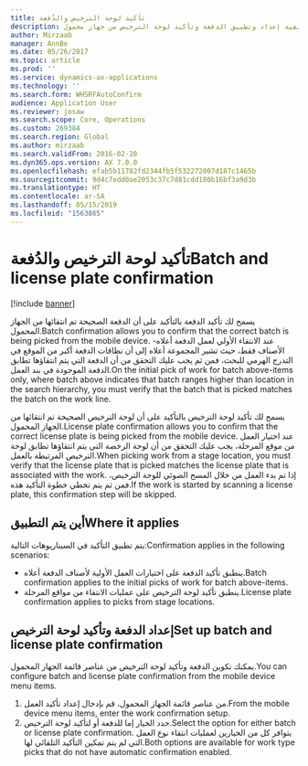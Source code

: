 ```yaml
---
title: تأكيد لوحة الترخيص والدُفعة
description: يصف هذا الموضوع كيفية إعداد وتطبيق الدفعة وتأكيد لوحة الترخيص من جهاز محمول.
author: Mirzaab
manager: AnnBe
ms.date: 05/26/2017
ms.topic: article
ms.prod: ''
ms.service: dynamics-ax-applications
ms.technology: ''
ms.search.form: WHSRFAutoConfirm
audience: Application User
ms.reviewer: josaw
ms.search.scope: Core, Operations
ms.custom: 269384
ms.search.region: Global
ms.author: mirzaab
ms.search.validFrom: 2016-02-28
ms.dyn365.ops.version: AX 7.0.0
ms.openlocfilehash: efab5b11782fd2344fb5f532272007d187c1465b
ms.sourcegitcommit: 9d4c7edd0ae2053c37c7d81cdd180b16bf3a9d3b
ms.translationtype: HT
ms.contentlocale: ar-SA
ms.lasthandoff: 05/15/2019
ms.locfileid: "1563865"
---
```

# <a name="batch-and-license-plate-confirmation"></a><span data-ttu-id="c3d70-103">تأكيد لوحة الترخيص والدُفعة</span><span class="sxs-lookup"><span data-stu-id="c3d70-103">Batch and license plate confirmation</span></span>

[!include [banner](../includes/banner.md)]

<span data-ttu-id="c3d70-104">يسمح لك تأكيد الدفعة بالتأكيد على أن الدفعة الصحيحة تم انتقائها من الجهاز المحمول.</span><span class="sxs-lookup"><span data-stu-id="c3d70-104">Batch confirmation allows you to confirm that the correct batch is being picked from the mobile device.</span></span> <span data-ttu-id="c3d70-105">عند الانتقاء الأولي لعمل الدفعة أعلاه-الأصناف فقط، حيث تشير المجموعة أعلاه إلى أن نطاقات الدفعة أكبر من الموقع في التدرج الهرمي للبحث، فمن ثم يجب عليك التحقق من أن الدفعة التي يتم انتقاؤها تطابق الدفعة الموجودة في بند العمل.</span><span class="sxs-lookup"><span data-stu-id="c3d70-105">On the initial pick of work for batch above-items only, where batch above indicates that batch ranges higher than location in the search hierarchy, you must verify that the batch that is picked matches the batch on the work line.</span></span> 

<span data-ttu-id="c3d70-106">يسمح لك تأكيد لوحة الترخيص بالتأكيد على أن لوحة الترخيص الصحيحة تم انتقائها من الجهاز المحمول.</span><span class="sxs-lookup"><span data-stu-id="c3d70-106">License plate confirmation allows you to confirm that the correct license plate is being picked from the mobile device.</span></span> <span data-ttu-id="c3d70-107">عند اختيار العمل من موقع المرحلة، يجب عليك التحقق من أن لوحة الرخصة التي يتم انتقاؤها تطابق لوحة الترخيص المرتبطة بالعمل.</span><span class="sxs-lookup"><span data-stu-id="c3d70-107">When picking work from a stage location, you must verify that the license plate that is picked matches the license plate that is associated with the work.</span></span> <span data-ttu-id="c3d70-108">إذا تم بدء العمل من خلال المسح الضوئي للوحة الترخيص، فمن ثم يتم تخطي خطوة التأكيد هذه.</span><span class="sxs-lookup"><span data-stu-id="c3d70-108">If the work is started by scanning a license plate, this confirmation step will be skipped.</span></span>

## <a name="where-it-applies"></a><span data-ttu-id="c3d70-109">أين يتم التطبيق</span><span class="sxs-lookup"><span data-stu-id="c3d70-109">Where it applies</span></span>
<span data-ttu-id="c3d70-110">يتم تطبيق التأكيد في السيناريوهات التالية:</span><span class="sxs-lookup"><span data-stu-id="c3d70-110">Confirmation applies in the following scenarios:</span></span>

- <span data-ttu-id="c3d70-111">ينطبق تأكيد الدفعة على اختيارات العمل الأولية لأصناف الدفعة أعلاه.</span><span class="sxs-lookup"><span data-stu-id="c3d70-111">Batch confirmation applies to the initial picks of work for batch above-items.</span></span>
- <span data-ttu-id="c3d70-112">ينطبق تأكيد لوحة الترخيص على عمليات الانتقاء من مواقع المرحلة.</span><span class="sxs-lookup"><span data-stu-id="c3d70-112">License plate confirmation applies to picks from stage locations.</span></span>

## <a name="set-up-batch-and-license-plate-confirmation"></a><span data-ttu-id="c3d70-113">إعداد الدفعة وتأكيد لوحة الترخيص</span><span class="sxs-lookup"><span data-stu-id="c3d70-113">Set up batch and license plate confirmation</span></span>
<span data-ttu-id="c3d70-114">يمكنك تكوين الدفعة وتأكيد لوحة الترخيص من عناصر قائمة الجهاز المحمول.</span><span class="sxs-lookup"><span data-stu-id="c3d70-114">You can configure batch and license plate confirmation from the mobile device menu items.</span></span>  
1.  <span data-ttu-id="c3d70-115">من عناصر قائمة الجهاز المحمول، قم بإدخال إعداد تأكيد العمل.</span><span class="sxs-lookup"><span data-stu-id="c3d70-115">From the mobile device menu items, enter the work confirmation setup.</span></span>  
2.  <span data-ttu-id="c3d70-116">حدد الخيار إما للدفعة أو لتأكيد لوحة الترخيص.</span><span class="sxs-lookup"><span data-stu-id="c3d70-116">Select the option for either batch or license plate confirmation.</span></span> <span data-ttu-id="c3d70-117">يتوافر كل من الخيارين لعمليات انتقاء نوع العمل التي لم يتم تمكين التأكيد التلقائي لها.</span><span class="sxs-lookup"><span data-stu-id="c3d70-117">Both options are available for work type picks that do not have automatic confirmation enabled.</span></span>  
